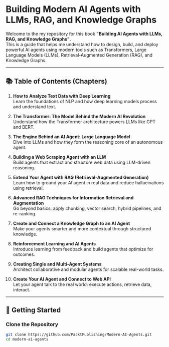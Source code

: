 # Building Modern AI Agents with LLMs, RAG, and Knowledge Graphs

Welcome to the my repository for this book **"Building AI Agents with LLMs, RAG, and Knowledge Graphs"**.  
This is a guide that helps me understand how to design, build, and deploy powerful AI agents using modern tools such as Transformers, Large Language Models (LLMs), Retrieval-Augmented Generation (RAG), and Knowledge Graphs.

---

## 📚 Table of Contents (Chapters)

1. **How to Analyze Text Data with Deep Learning**  
   Learn the foundations of NLP and how deep learning models process and understand text.

2. **The Transformer: The Model Behind the Modern AI Revolution**  
   Understand how the Transformer architecture powers LLMs like GPT and BERT.

3. **The Engine Behind an AI Agent: Large Language Model**  
   Dive into LLMs and how they form the reasoning core of an autonomous agent.

4. **Building a Web Scraping Agent with an LLM**  
   Build agents that extract and structure web data using LLM-driven reasoning.

5. **Extend Your Agent with RAG (Retrieval-Augmented Generation)**  
   Learn how to ground your AI agent in real data and reduce hallucinations using retrieval.

6. **Advanced RAG Techniques for Information Retrieval and Augmentation**  
   Go beyond basics: apply chunking, vector search, hybrid pipelines, and re-ranking.

7. **Create and Connect a Knowledge Graph to an AI Agent**  
   Make your agents smarter and more contextual through structured knowledge.

8. **Reinforcement Learning and AI Agents**  
   Introduce learning from feedback and build agents that optimize for outcomes.

9. **Creating Single and Multi-Agent Systems**  
   Architect collaborative and modular agents for scalable real-world tasks.

10. **Create Your AI Agent and Connect to Web API**  
    Let your agent talk to the real world: execute actions, retrieve data, interact.

---

## 🚀 Getting Started

### Clone the Repository

```bash
git clone https://github.com/PacktPublishing/Modern-AI-Agents.git
cd modern-ai-agents
